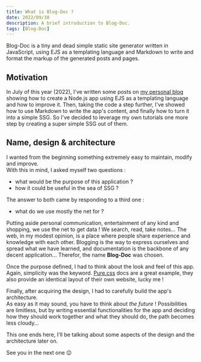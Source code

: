 ```yaml
---
title: What is Blog-Doc ?
date: 2022/09/30
description: A brief introduction to Blog-Doc.
tags: [Blog-Doc]
---
```


Blog-Doc is a tiny and dead simple static site generator written in JavaScript, using EJS as a templating language and Markdown to write and format the markup of the generated posts and pages.

## Motivation

In July of this year (2022), I've written some posts on [my personal blog](https://lebcit.github.io/) showing how to create a Node.js app using EJS as a templating language and how to improve it. Then, taking the code a step further, I've showed how to use Markdown to write the app's content, and finally how to turn it into a simple SSG. So I've decided to leverage my own tutorials one more step by creating a super simple SSG out of them.

## Name, design & architecture

I wanted from the beginning something extremely easy to maintain, modify and improve.  
With this in mind, I asked myself two questions :

-   what would be the purpose of this application ?
-   how it could be useful in the sea of SSG ?

The answer to both came by responding to a third one :

-   what do we use mostly the net for ?

Putting aside personal communication, entertainment of any kind and shopping, we use the net to get data ! We search, read, take notes... The web, in my modest opinion, is a place where people share experience and knowledge with each other. Blogging is the way to express ourselves and spread what we have learned, and documentation is the backbone of any decent application... Therefor, the name **Blog-Doc** was chosen.

Once the purpose defined, I had to think about the look and feel of this app.  
Again, simplicity was the keyword. [Pure.css](https://purecss.io/) docs are a great example, they also provide an identical layout of their own website, lucky me !

Finally, after acquiring the design, I had to carefully build the app's architecture.  
As easy as it may sound, you have to think about _the future_ ! Possibilities are limitless, but by writing essential functionalities for the app and deciding how they should work together and what they should do, the path becomes less cloudy...

This one ends here, I'll be talking about some aspects of the design and the architecture later on.

See you in the next one 😉